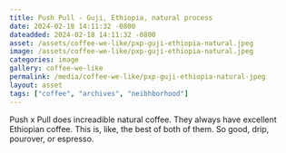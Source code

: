 ```yaml
---
title: Push Pull - Guji, Ethiopia, natural process
date: 2024-02-18 14:11:32 -0800
dateadded: 2024-02-18 14:11:32 -0800
asset: /assets/coffee-we-like/pxp-guji-ethiopia-natural.jpeg
image: /assets/coffee-we-like/pxp-guji-ethiopia-natural.jpeg
categories: image
gallery: coffee-we-like
permalink: /media/coffee-we-like/pxp-guji-ethiopia-natural-jpeg
layout: asset
tags: ["coffee", "archives", "neibhborhood"]
--- 
```


Push x Pull does increadible natural coffee. They always have excellent Ethiopian coffee. This is, like, the best of both of them. So good, drip, pourover, or espresso.